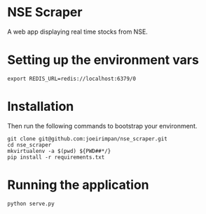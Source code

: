 # NSE Scraper
A web app displaying real time stocks from NSE.

# Setting up the environment vars

```shell
export REDIS_URL=redis://localhost:6379/0
```

# Installation

Then run the following commands to bootstrap your environment.

```shell
git clone git@github.com:joeirimpan/nse_scraper.git
cd nse_scraper
mkvirtualenv -a $(pwd) ${PWD##*/}
pip install -r requirements.txt
```

# Running the application
```shell
python serve.py
```
